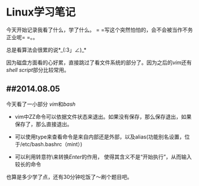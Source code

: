 Linux学习笔记
===

今天开始记录我看了什么，学了什么。 = =写这个突然怕怕的，会不会被当作不务正业呢= =。。

总是看算法会很累的说*\_(:3」∠)_*

因为磁盘方面看的心好累，直接跳过了看文件系统的部分了。因为之后的*vim*还有*shell script*部分比较常用。

##2014.08.05
---
今天看了一小部分  *vim*和*bash*

* vim中ZZ命令可以依据文件状态来退出。如果没有保存，那么保存退出，如果保存了，那么直接退出。

* 可以使用type来查看命令是来自内部还是外部，以及alias(功能别名设置，位于/etc/bash.bashrc（mint）)

* 可以利用转意符\\来转换*Enter*的作用， 使得其含义不是“开始执行”，从而输入较长的命令

也算是多少学了点，还有30分钟吃饭了～刷个题目吧。